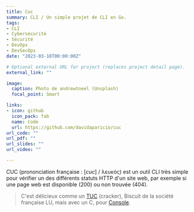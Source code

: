 ```yaml
---
title: Cuc
summary: CLI / Un simple projet de CLI en Go.
tags:
- CLI
- Cybersécurité
- Sécurité
- DevOps
- DevSecOps
date: "2023-03-18T00:00:00Z"

# Optional external URL for project (replaces project detail page).
external_link: ""

image:
  caption: Photo de andrewtneel (Unsplash)
  focal_point: Smart

links:
- icon: github
  icon_pack: fab
  name: Code
  url: https://github.com/davidaparicio/cuc
url_code: ""
url_pdf: ""
url_slides: ""
url_video: ""

---
```

CUC (prononciation française : [_cuc_] / λευκός) est un outil CLI très simple pour vérifier un des différents statuts HTTP d'un site web, par exemple si une page web est disponible (200) ou non trouvée (404).

> C'est délicieux comme un [TUC](https://en.wikipedia.org/wiki/TUC_(cracker)) (cracker), Biscuit de la société française LU, mais avec un C, pour [Console](https://en.wikipedia.org/wiki/Command-line_interface).
